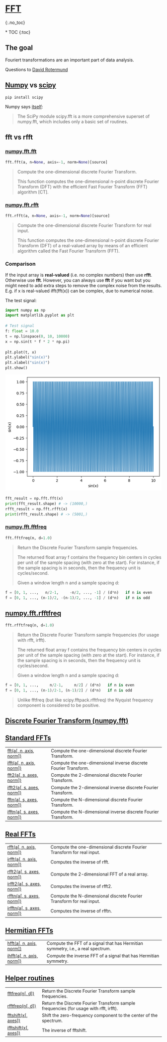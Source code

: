 # [FFT](https://numpy.org/doc/stable/reference/routines.fft.html)
{:.no_toc}

<nav markdown="1" class="toc-class">
* TOC
{:toc}
</nav>

## The goal

Fouriert transformations are an important part of data analysis. 

Questions to [David Rotermund](mailto:davrot@uni-bremen.de)

## [Numpy](https://numpy.org/doc/stable/reference/routines.fft.html) vs  [scipy](https://docs.scipy.org/doc/scipy/tutorial/fft.html#fourier-transforms-scipy-fft)

```shell
pip install scipy
```

Numpy says [itself](https://numpy.org/doc/stable/reference/routines.fft.html#discrete-fourier-transform-numpy-fft): 
> The SciPy module scipy.fft is a more comprehensive superset of numpy.fft, which includes only a basic set of routines.

## fft vs rfft

### [numpy.fft.fft](https://numpy.org/doc/stable/reference/generated/numpy.fft.fft.html)

```python
fft.fft(a, n=None, axis=-1, norm=None)[source]
```
> Compute the one-dimensional discrete Fourier Transform.
> 
> This function computes the one-dimensional n-point discrete Fourier Transform (DFT) with the efficient Fast Fourier Transform (FFT) algorithm [CT].

### [numpy.fft.rfft](https://numpy.org/doc/stable/reference/generated/numpy.fft.rfft.html)

```python
fft.rfft(a, n=None, axis=-1, norm=None)[source]
```

> Compute the one-dimensional discrete Fourier Transform for real input.
> 
> This function computes the one-dimensional n-point discrete Fourier Transform (DFT) of a real-valued array by means of an efficient algorithm called the Fast Fourier Transform (FFT).

### Comparison

If the input array is **real-valued** (i.e. no complex numbers) then use **rfft**. Otherwise use **fft**. However, you can always use **fft** if you want but you might need to add extra steps to remove the complex noise from the results. E.g. if x is real-valued ifft(fft(x)) can be complex, due to numerical noise.


The test signal: 

```python
import numpy as np
import matplotlib.pyplot as plt

# Test signal
f: float = 10.0
t = np.linspace(0, 10, 10000)
x = np.sin(t * f * 2 * np.pi)

plt.plot(t, x)
plt.ylabel("sin(x)")
plt.xlabel("sin(x)")
plt.show()
```

![image0](image0.png)

```python
fft_result = np.fft.fft(x)
print(fft_result.shape) # -> (10000,)
rfft_result = np.fft.rfft(x)
print(rfft_result.shape) # -> (5001,)
```
### [numpy.fft.fftfreq](https://numpy.org/doc/stable/reference/generated/numpy.fft.fftfreq.html#numpy-fft-fftfreq)

```python
fft.fftfreq(n, d=1.0)
```
> Return the Discrete Fourier Transform sample frequencies.
> 
> The returned float array f contains the frequency bin centers in cycles per unit of the sample spacing (with zero at the start). For instance, if the sample spacing is in seconds, then the frequency unit is cycles/second.
> 
> Given a window length n and a sample spacing d:

```python
f = [0, 1, ...,   n/2-1,     -n/2, ..., -1] / (d*n)   if n is even
f = [0, 1, ..., (n-1)/2, -(n-1)/2, ..., -1] / (d*n)   if n is odd
```

## [numpy.fft.rfftfreq](https://numpy.org/doc/stable/reference/generated/numpy.fft.rfftfreq.html#numpy-fft-rfftfreq)

```python
fft.rfftfreq(n, d=1.0)
```

> Return the Discrete Fourier Transform sample frequencies (for usage with rfft, irfft).
>
> The returned float array f contains the frequency bin centers in cycles per unit of the sample spacing (with zero at the start). For instance, if the sample spacing is in seconds, then the frequency unit is cycles/second.
>
> Given a window length n and a sample spacing d:

```python
f = [0, 1, ...,     n/2-1,     n/2] / (d*n)   if n is even
f = [0, 1, ..., (n-1)/2-1, (n-1)/2] / (d*n)   if n is odd
```

> Unlike fftfreq (but like scipy.fftpack.rfftfreq) the Nyquist frequency component is considered to be positive.

## [Discrete Fourier Transform (numpy.fft)](https://numpy.org/doc/stable/reference/routines.fft.html#discrete-fourier-transform-numpy-fft)

## [Standard FFTs](https://numpy.org/doc/stable/reference/routines.fft.html#standard-ffts)

|||
|---|---|
|[fft(a[, n, axis, norm])](https://numpy.org/doc/stable/reference/generated/numpy.fft.fft.html#numpy.fft.fft)|Compute the one-dimensional discrete Fourier Transform.|
|[ifft(a[, n, axis, norm])](https://numpy.org/doc/stable/reference/generated/numpy.fft.ifft.html#numpy.fft.ifft)|Compute the one-dimensional inverse discrete Fourier Transform.|
|[fft2(a[, s, axes, norm])](https://numpy.org/doc/stable/reference/generated/numpy.fft.fft2.html#numpy.fft.fft2)|Compute the 2-dimensional discrete Fourier Transform.|
|[ifft2(a[, s, axes, norm])](https://numpy.org/doc/stable/reference/generated/numpy.fft.ifft2.html#numpy.fft.ifft2)|Compute the 2-dimensional inverse discrete Fourier Transform.|
|[fftn(a[, s, axes, norm])](https://numpy.org/doc/stable/reference/generated/numpy.fft.fftn.html#numpy.fft.fftn)|Compute the N-dimensional discrete Fourier Transform.|
|[ifftn(a[, s, axes, norm])](https://numpy.org/doc/stable/reference/generated/numpy.fft.ifftn.html#numpy.fft.ifftn)|Compute the N-dimensional inverse discrete Fourier Transform.|

## [Real FFTs](https://numpy.org/doc/stable/reference/routines.fft.html#real-ffts)

|||
|---|---|
|[rfft(a[, n, axis, norm])](https://numpy.org/doc/stable/reference/generated/numpy.fft.rfft.html#numpy.fft.rfft)|Compute the one-dimensional discrete Fourier Transform for real input.|
|[irfft(a[, n, axis, norm])](https://numpy.org/doc/stable/reference/generated/numpy.fft.irfft.html#numpy.fft.irfft)|Computes the inverse of rfft.|
|[rfft2(a[, s, axes, norm])](https://numpy.org/doc/stable/reference/generated/numpy.fft.rfft2.html#numpy.fft.rfft2)|Compute the 2-dimensional FFT of a real array.|
|[irfft2(a[, s, axes, norm])](https://numpy.org/doc/stable/reference/generated/numpy.fft.irfft2.html#numpy.fft.irfft2)|Computes the inverse of rfft2.|
|[rfftn(a[, s, axes, norm])](https://numpy.org/doc/stable/reference/generated/numpy.fft.rfftn.html#numpy.fft.rfftn)|Compute the N-dimensional discrete Fourier Transform for real input.|
|[irfftn(a[, s, axes, norm])](https://numpy.org/doc/stable/reference/generated/numpy.fft.irfftn.html#numpy.fft.irfftn)|Computes the inverse of rfftn. |

## [Hermitian FFTs](https://numpy.org/doc/stable/reference/routines.fft.html#hermitian-ffts)

|||
|---|---|
|[hfft(a[, n, axis, norm])](https://numpy.org/doc/stable/reference/generated/numpy.fft.hfft.html#numpy.fft.hfft)|Compute the FFT of a signal that has Hermitian symmetry, i.e., a real spectrum.|
|[ihfft(a[, n, axis, norm])](https://numpy.org/doc/stable/reference/generated/numpy.fft.ihfft.html#numpy.fft.ihfft)|Compute the inverse FFT of a signal that has Hermitian symmetry.|

## [Helper routines](https://numpy.org/doc/stable/reference/routines.fft.html#helper-routines)

|||
|---|---|
|[fftfreq(n[, d])](https://numpy.org/doc/stable/reference/generated/numpy.fft.fftfreq.html#numpy.fft.fftfreq)|Return the Discrete Fourier Transform sample frequencies.|
|[rfftfreq(n[, d])](https://numpy.org/doc/stable/reference/generated/numpy.fft.rfftfreq.html#numpy.fft.rfftfreq)|Return the Discrete Fourier Transform sample frequencies (for usage with rfft, irfft).|
|[fftshift(x[, axes])](https://numpy.org/doc/stable/reference/generated/numpy.fft.fftshift.html#numpy.fft.fftshift)|Shift the zero-frequency component to the center of the spectrum.|
|[ifftshift(x[, axes])](https://numpy.org/doc/stable/reference/generated/numpy.fft.ifftshift.html#numpy.fft.ifftshift)|The inverse of fftshift.|

